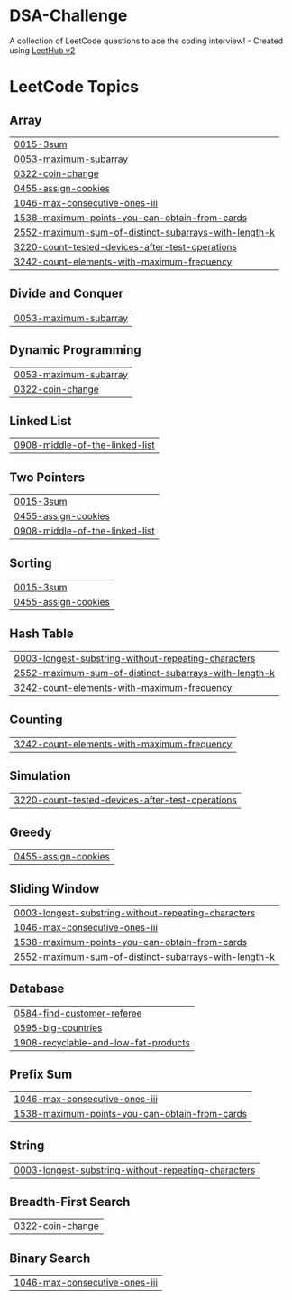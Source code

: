 # DSA-Challenge
A collection of LeetCode questions to ace the coding interview! - Created using [LeetHub v2](https://github.com/arunbhardwaj/LeetHub-2.0)

<!---LeetCode Topics Start-->
# LeetCode Topics
## Array
|  |
| ------- |
| [0015-3sum](https://github.com/bhatiatanish225/DSA-Challenge/tree/master/0015-3sum) |
| [0053-maximum-subarray](https://github.com/bhatiatanish225/DSA-Challenge/tree/master/0053-maximum-subarray) |
| [0322-coin-change](https://github.com/bhatiatanish225/DSA-Challenge/tree/master/0322-coin-change) |
| [0455-assign-cookies](https://github.com/bhatiatanish225/DSA-Challenge/tree/master/0455-assign-cookies) |
| [1046-max-consecutive-ones-iii](https://github.com/bhatiatanish225/DSA-Challenge/tree/master/1046-max-consecutive-ones-iii) |
| [1538-maximum-points-you-can-obtain-from-cards](https://github.com/bhatiatanish225/DSA-Challenge/tree/master/1538-maximum-points-you-can-obtain-from-cards) |
| [2552-maximum-sum-of-distinct-subarrays-with-length-k](https://github.com/bhatiatanish225/DSA-Challenge/tree/master/2552-maximum-sum-of-distinct-subarrays-with-length-k) |
| [3220-count-tested-devices-after-test-operations](https://github.com/bhatiatanish225/DSA-Challenge/tree/master/3220-count-tested-devices-after-test-operations) |
| [3242-count-elements-with-maximum-frequency](https://github.com/bhatiatanish225/DSA-Challenge/tree/master/3242-count-elements-with-maximum-frequency) |
## Divide and Conquer
|  |
| ------- |
| [0053-maximum-subarray](https://github.com/bhatiatanish225/DSA-Challenge/tree/master/0053-maximum-subarray) |
## Dynamic Programming
|  |
| ------- |
| [0053-maximum-subarray](https://github.com/bhatiatanish225/DSA-Challenge/tree/master/0053-maximum-subarray) |
| [0322-coin-change](https://github.com/bhatiatanish225/DSA-Challenge/tree/master/0322-coin-change) |
## Linked List
|  |
| ------- |
| [0908-middle-of-the-linked-list](https://github.com/bhatiatanish225/DSA-Challenge/tree/master/0908-middle-of-the-linked-list) |
## Two Pointers
|  |
| ------- |
| [0015-3sum](https://github.com/bhatiatanish225/DSA-Challenge/tree/master/0015-3sum) |
| [0455-assign-cookies](https://github.com/bhatiatanish225/DSA-Challenge/tree/master/0455-assign-cookies) |
| [0908-middle-of-the-linked-list](https://github.com/bhatiatanish225/DSA-Challenge/tree/master/0908-middle-of-the-linked-list) |
## Sorting
|  |
| ------- |
| [0015-3sum](https://github.com/bhatiatanish225/DSA-Challenge/tree/master/0015-3sum) |
| [0455-assign-cookies](https://github.com/bhatiatanish225/DSA-Challenge/tree/master/0455-assign-cookies) |
## Hash Table
|  |
| ------- |
| [0003-longest-substring-without-repeating-characters](https://github.com/bhatiatanish225/DSA-Challenge/tree/master/0003-longest-substring-without-repeating-characters) |
| [2552-maximum-sum-of-distinct-subarrays-with-length-k](https://github.com/bhatiatanish225/DSA-Challenge/tree/master/2552-maximum-sum-of-distinct-subarrays-with-length-k) |
| [3242-count-elements-with-maximum-frequency](https://github.com/bhatiatanish225/DSA-Challenge/tree/master/3242-count-elements-with-maximum-frequency) |
## Counting
|  |
| ------- |
| [3242-count-elements-with-maximum-frequency](https://github.com/bhatiatanish225/DSA-Challenge/tree/master/3242-count-elements-with-maximum-frequency) |
## Simulation
|  |
| ------- |
| [3220-count-tested-devices-after-test-operations](https://github.com/bhatiatanish225/DSA-Challenge/tree/master/3220-count-tested-devices-after-test-operations) |
## Greedy
|  |
| ------- |
| [0455-assign-cookies](https://github.com/bhatiatanish225/DSA-Challenge/tree/master/0455-assign-cookies) |
## Sliding Window
|  |
| ------- |
| [0003-longest-substring-without-repeating-characters](https://github.com/bhatiatanish225/DSA-Challenge/tree/master/0003-longest-substring-without-repeating-characters) |
| [1046-max-consecutive-ones-iii](https://github.com/bhatiatanish225/DSA-Challenge/tree/master/1046-max-consecutive-ones-iii) |
| [1538-maximum-points-you-can-obtain-from-cards](https://github.com/bhatiatanish225/DSA-Challenge/tree/master/1538-maximum-points-you-can-obtain-from-cards) |
| [2552-maximum-sum-of-distinct-subarrays-with-length-k](https://github.com/bhatiatanish225/DSA-Challenge/tree/master/2552-maximum-sum-of-distinct-subarrays-with-length-k) |
## Database
|  |
| ------- |
| [0584-find-customer-referee](https://github.com/bhatiatanish225/DSA-Challenge/tree/master/0584-find-customer-referee) |
| [0595-big-countries](https://github.com/bhatiatanish225/DSA-Challenge/tree/master/0595-big-countries) |
| [1908-recyclable-and-low-fat-products](https://github.com/bhatiatanish225/DSA-Challenge/tree/master/1908-recyclable-and-low-fat-products) |
## Prefix Sum
|  |
| ------- |
| [1046-max-consecutive-ones-iii](https://github.com/bhatiatanish225/DSA-Challenge/tree/master/1046-max-consecutive-ones-iii) |
| [1538-maximum-points-you-can-obtain-from-cards](https://github.com/bhatiatanish225/DSA-Challenge/tree/master/1538-maximum-points-you-can-obtain-from-cards) |
## String
|  |
| ------- |
| [0003-longest-substring-without-repeating-characters](https://github.com/bhatiatanish225/DSA-Challenge/tree/master/0003-longest-substring-without-repeating-characters) |
## Breadth-First Search
|  |
| ------- |
| [0322-coin-change](https://github.com/bhatiatanish225/DSA-Challenge/tree/master/0322-coin-change) |
## Binary Search
|  |
| ------- |
| [1046-max-consecutive-ones-iii](https://github.com/bhatiatanish225/DSA-Challenge/tree/master/1046-max-consecutive-ones-iii) |
<!---LeetCode Topics End-->